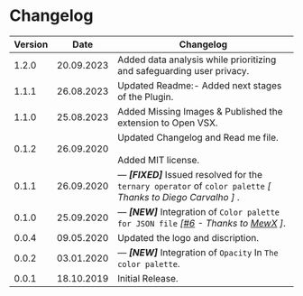 # Changelog
| Version | Date | Changelog |
|---|---|---|
|1.2.0 | 20.09.2023 | Added data analysis while prioritizing and safeguarding user privacy.
|1.1.1 | 26.08.2023 | Updated Readme:- Added next stages of the Plugin.
|1.1.0 | 25.08.2023 | Added Missing Images & Published the extension to Open VSX.
|0.1.2 | 26.09.2020 | Updated Changelog and Read me file.<br><br>Added MIT license.
|0.1.1 | 26.09.2020 | &mdash; ***[FIXED]*** Issued resolved for the `ternary operator` of `color palette` *[ Thanks to Diego Carvalho ]* .
|0.1.0 | 25.09.2020 | &mdash; ***[NEW]*** Integration  of `Color palette for JSON file` *[[#6](https://github.com/circlecodesolution/vscode-ext-flutter-color-viewer/issues/6) - Thanks to [MewX](https://github.com/MewX) ]*.
|0.0.4 | 09.05.2020 | Updated the logo and discription.
|0.0.2 | 03.01.2020 | &mdash; ***[NEW]*** Integration  of `Opacity` In `The color palette`.
|0.0.1 | 18.10.2019 | Initial Release.